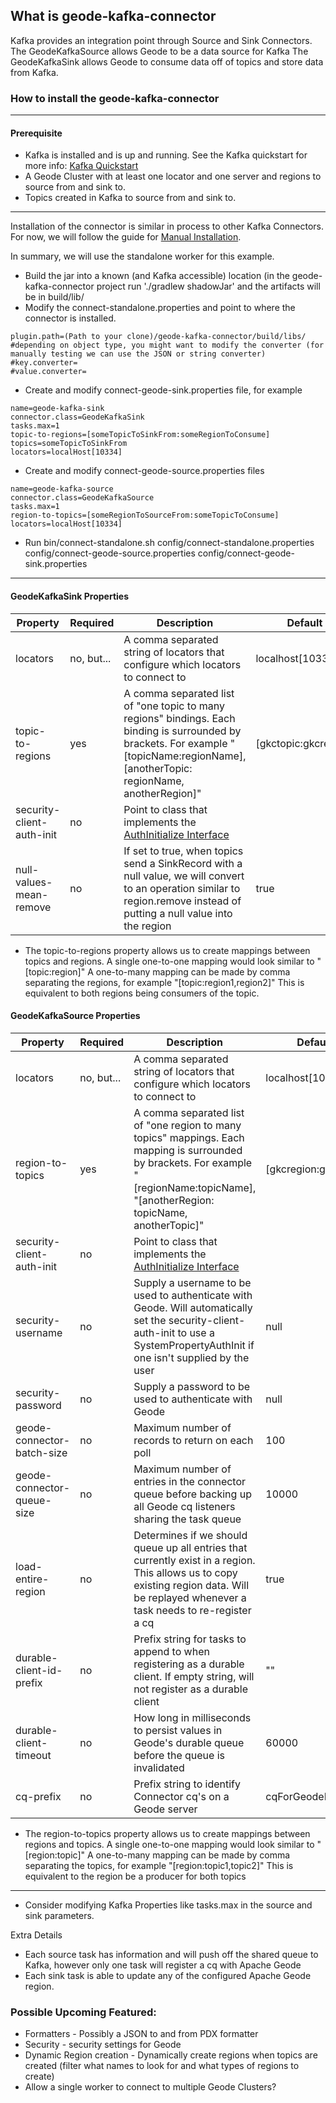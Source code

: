 ## What is geode-kafka-connector

Kafka provides an integration point through Source and Sink Connectors.  The GeodeKafkaSource allows Geode to be a data source for Kafka
The GeodeKafkaSink allows Geode to consume data off of topics and store data from Kafka.

### How to install the geode-kafka-connector
---
#### Prerequisite
* Kafka is installed and is up and running.  See the Kafka quickstart for more info: [Kafka Quickstart](https://kafka.apache.org/quickstart)
* A Geode Cluster with at least one locator and one server and regions to source from and sink to.
* Topics created in Kafka to source from and sink to.
---
Installation of the connector is similar in process to other Kafka Connectors.  For now, we will follow the guide for [Manual Installation](https://docs.confluent.io/current/connect/managing/install.html#install-connector-manually).

In summary, we will use the standalone worker for this example.
* Build the jar into a known (and Kafka accessible) location  (in the geode-kafka-connector project run './gradlew shadowJar' and the artifacts will be in build/lib/
* Modify the connect-standalone.properties and point to where the connector is installed.
```
plugin.path=(Path to your clone)/geode-kafka-connector/build/libs/
#depending on object type, you might want to modify the converter (for manually testing we can use the JSON or string converter)
#key.converter=
#value.converter=
```
* Create and modify connect-geode-sink.properties file, for example
```
name=geode-kafka-sink
connector.class=GeodeKafkaSink
tasks.max=1
topic-to-regions=[someTopicToSinkFrom:someRegionToConsume]
topics=someTopicToSinkFrom
locators=localHost[10334]
```
* Create and modify connect-geode-source.properties files
```
name=geode-kafka-source
connector.class=GeodeKafkaSource
tasks.max=1
region-to-topics=[someRegionToSourceFrom:someTopicToConsume]
locators=localHost[10334]
```

* Run
bin/connect-standalone.sh config/connect-standalone.properties config/connect-geode-source.properties config/connect-geode-sink.properties


---
#### GeodeKafkaSink Properties
| Property | Required | Description| Default |
|---|---|---|---|
|locators | no, but...| A comma separated string of locators that configure which locators to connect to | localhost[10334] |
|topic-to-regions| yes| A comma separated list of "one topic to many regions" bindings.  Each binding is surrounded by brackets. For example "[topicName:regionName], [anotherTopic: regionName, anotherRegion]" | [gkctopic:gkcregion]
|security-client-auth-init| no | Point to class that implements the [AuthInitialize Interface](https://gemfire.docs.pivotal.io/99/geode/managing/security/implementing_authentication.html)
|null-values-mean-remove | no | If set to true, when topics send a SinkRecord with a null value, we will convert to an operation similar to region.remove instead of putting a null value into the region | true |

* The topic-to-regions property allows us to create mappings between topics  and regions.  A single one-to-one mapping would look similar to "[topic:region]" A one-to-many mapping can be made by comma separating the regions, for example "[topic:region1,region2]"  This is equivalent to both regions being consumers of the topic.

#### GeodeKafkaSource Properties
| Property | Required| Description| Default |
|---|---|---|---|
| locators | no, but...| A comma separated string of locators that configure which locators to connect to | localhost[10334] |
|region-to-topics| yes | A comma separated list of "one region to many topics" mappings.  Each mapping is surrounded by brackets.  For example "[regionName:topicName], "[anotherRegion: topicName, anotherTopic]" | [gkcregion:gkctopic]|
|security-client-auth-init| no | Point to class that implements the [AuthInitialize Interface](https://gemfire.docs.pivotal.io/99/geode/managing/security/implementing_authentication.html)
|security-username| no | Supply a username to be used to authenticate with Geode.  Will automatically set the security-client-auth-init to use a SystemPropertyAuthInit if one isn't supplied by the user| null|
|security-password| no | Supply a password to be used to authenticate with Geode| null|
|geode-connector-batch-size| no | Maximum number of records to return on each poll| 100 |
|geode-connector-queue-size| no | Maximum number of entries in the connector queue before backing up all Geode cq listeners sharing the task queue | 10000 |
| load-entire-region| no| Determines if we should queue up all entries that currently exist in a region.  This allows us to copy existing region data.  Will be replayed whenever a task needs to re-register a cq| true |
|durable-client-id-prefix| no | Prefix string for tasks to append to when registering as a durable client.  If empty string, will not register as a durable client | "" |
| durable-client-timeout| no | How long in milliseconds to persist values in Geode's durable queue before the queue is invalidated| 60000 |
| cq-prefix| no| Prefix string to identify Connector cq's on a Geode server |cqForGeodeKafka |

* The region-to-topics property allows us to create mappings between regions and topics.  A single one-to-one mapping would look similar to "[region:topic]" A one-to-many mapping can be made by comma separating the topics, for example "[region:topic1,topic2]"  This is equivalent to the region be a producer for both topics 

---

* Consider modifying Kafka Properties like tasks.max in the source and sink parameters.

Extra Details
* Each source task has information and will push off the shared queue to Kafka, however only one task will register a cq with Apache Geode
* Each sink task is able to update any of the configured Apache Geode region.

### Possible Upcoming Featured:
* Formatters - Possibly a JSON to and from PDX formatter
* Security - security settings for Geode
* Dynamic Region creation - Dynamically create regions when topics are created (filter what names to look for and what types of regions to create)
* Allow a single worker to connect to multiple Geode Clusters?
